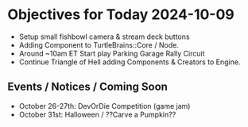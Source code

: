 # Objectives for Today 2024-10-09

- Setup small fishbowl camera & stream deck buttons
- Adding Component to TurtleBrains::Core / Node.
- Around ~10am ET Start play Parking Garage Rally Circuit
- Continue Triangle of Hell adding Components & Creators to Engine.

## Events / Notices / Coming Soon

- October 26-27th: DevOrDie Competition (game jam)
- October 31st: Halloween / ??Carve a Pumpkin??
